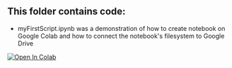 ## This folder contains code: 

* myFirstScript.ipynb was a demonstration of how to create notebook on Google Colab and how to connect the notebook's filesystem to Google Drive

[![Open In Colab](https://colab.research.google.com/assets/colab-badge.svg)](https://colab.research.google.com/github/sophshi05/pgss2020_lecture2_cslab/blob/master/MyNotebook/myFirstScript.ipynb)
